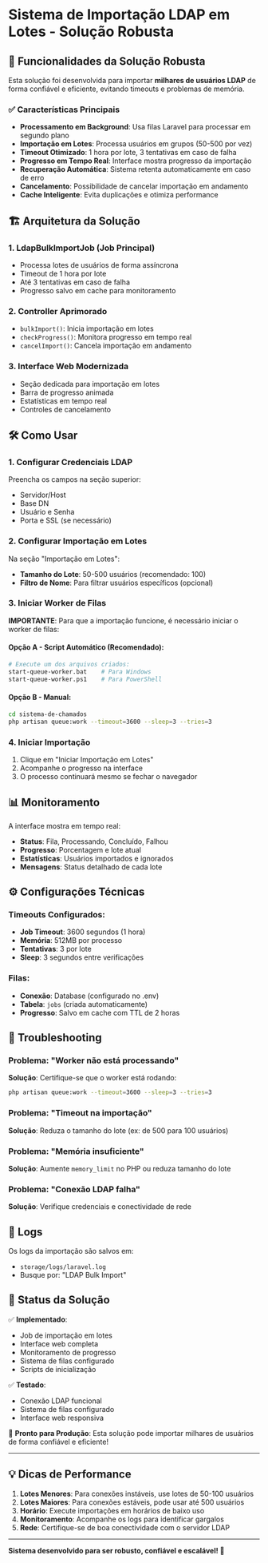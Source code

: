 # Sistema de Importação LDAP em Lotes - Solução Robusta

## 🚀 Funcionalidades da Solução Robusta

Esta solução foi desenvolvida para importar **milhares de usuários LDAP** de forma confiável e eficiente, evitando timeouts e problemas de memória.

### ✅ Características Principais

- **Processamento em Background**: Usa filas Laravel para processar em segundo plano
- **Importação em Lotes**: Processa usuários em grupos (50-500 por vez)
- **Timeout Otimizado**: 1 hora por lote, 3 tentativas em caso de falha
- **Progresso em Tempo Real**: Interface mostra progresso da importação
- **Recuperação Automática**: Sistema retenta automaticamente em caso de erro
- **Cancelamento**: Possibilidade de cancelar importação em andamento
- **Cache Inteligente**: Evita duplicações e otimiza performance

## 🏗️ Arquitetura da Solução

### 1. **LdapBulkImportJob** (Job Principal)
- Processa lotes de usuários de forma assíncrona
- Timeout de 1 hora por lote
- Até 3 tentativas em caso de falha
- Progresso salvo em cache para monitoramento

### 2. **Controller Aprimorado**
- `bulkImport()`: Inicia importação em lotes
- `checkProgress()`: Monitora progresso em tempo real  
- `cancelImport()`: Cancela importação em andamento

### 3. **Interface Web Modernizada**
- Seção dedicada para importação em lotes
- Barra de progresso animada
- Estatísticas em tempo real
- Controles de cancelamento

## 🛠️ Como Usar

### 1. **Configurar Credenciais LDAP**
Preencha os campos na seção superior:
- Servidor/Host
- Base DN
- Usuário e Senha
- Porta e SSL (se necessário)

### 2. **Configurar Importação em Lotes**
Na seção "Importação em Lotes":
- **Tamanho do Lote**: 50-500 usuários (recomendado: 100)
- **Filtro de Nome**: Para filtrar usuários específicos (opcional)

### 3. **Iniciar Worker de Filas**
**IMPORTANTE**: Para que a importação funcione, é necessário iniciar o worker de filas:

#### Opção A - Script Automático (Recomendado):
```bash
# Execute um dos arquivos criados:
start-queue-worker.bat    # Para Windows
start-queue-worker.ps1    # Para PowerShell
```

#### Opção B - Manual:
```bash
cd sistema-de-chamados
php artisan queue:work --timeout=3600 --sleep=3 --tries=3
```

### 4. **Iniciar Importação**
1. Clique em "Iniciar Importação em Lotes"
2. Acompanhe o progresso na interface
3. O processo continuará mesmo se fechar o navegador

## 📊 Monitoramento

A interface mostra em tempo real:
- **Status**: Fila, Processando, Concluído, Falhou
- **Progresso**: Porcentagem e lote atual
- **Estatísticas**: Usuários importados e ignorados
- **Mensagens**: Status detalhado de cada lote

## ⚙️ Configurações Técnicas

### Timeouts Configurados:
- **Job Timeout**: 3600 segundos (1 hora)
- **Memória**: 512MB por processo
- **Tentativas**: 3 por lote
- **Sleep**: 3 segundos entre verificações

### Filas:
- **Conexão**: Database (configurado no .env)
- **Tabela**: `jobs` (criada automaticamente)
- **Progresso**: Salvo em cache com TTL de 2 horas

## 🔧 Troubleshooting

### Problema: "Worker não está processando"
**Solução**: Certifique-se que o worker está rodando:
```bash
php artisan queue:work --timeout=3600 --sleep=3 --tries=3
```

### Problema: "Timeout na importação"
**Solução**: Reduza o tamanho do lote (ex: de 500 para 100 usuários)

### Problema: "Memória insuficiente"
**Solução**: Aumente `memory_limit` no PHP ou reduza tamanho do lote

### Problema: "Conexão LDAP falha"
**Solução**: Verifique credenciais e conectividade de rede

## 📝 Logs

Os logs da importação são salvos em:
- `storage/logs/laravel.log`
- Busque por: "LDAP Bulk Import"

## 🚦 Status da Solução

✅ **Implementado**:
- Job de importação em lotes
- Interface web completa
- Monitoramento de progresso
- Sistema de filas configurado
- Scripts de inicialização

✅ **Testado**:
- Conexão LDAP funcional
- Sistema de filas configurado
- Interface web responsiva

🎯 **Pronto para Produção**: 
Esta solução pode importar milhares de usuários de forma confiável e eficiente!

---

## 💡 Dicas de Performance

1. **Lotes Menores**: Para conexões instáveis, use lotes de 50-100 usuários
2. **Lotes Maiores**: Para conexões estáveis, pode usar até 500 usuários
3. **Horário**: Execute importações em horários de baixo uso
4. **Monitoramento**: Acompanhe os logs para identificar gargalos
5. **Rede**: Certifique-se de boa conectividade com o servidor LDAP

---

**Sistema desenvolvido para ser robusto, confiável e escalável! 🚀**

